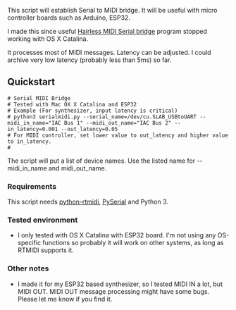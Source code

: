 
This script will establish Serial to MIDI bridge.
It will be useful with micro controller boards such as Arduino, ESP32.

I made this since useful [Hairless MIDI Serial bridge](https://github.com/projectgus/hairless-midiserial) program stopped working with OS X Catalina.

It processes most of MIDI messages. Latency can be adjusted. I could archive very low latency (probably less than 5ms) so far.

## Quickstart
```
# Serial MIDI Bridge
# Tested with Mac OX X Catalina and ESP32
# Example (For synthesizer, input latency is critical)
# python3 serialmidi.py --serial_name=/dev/cu.SLAB_USBtoUART --midi_in_name="IAC Bus 1" --midi_out_name="IAC Bus 2" --in_latency=0.001 --out_latency=0.05
# For MIDI controller, set lower value to out_latency and higher value to in_latency.
#
```
The script will put a list of device names. Use the listed name for --midi_in_name and midi_out_name.

### Requirements

This script needs [python-rtmidi](https://pypi.org/project/python-rtmidi/), [PySerial](https://pypi.org/project/pyserial/) and Python 3.

### Tested environment
- I only tested with OS X Catalina with ESP32 board. I'm not using any OS-specific functions so probably it will work on other systems, as long as RTMIDI supports it.

### Other notes
- I made it for my ESP32 based synthesizer, so I tested MIDI IN a lot, but MIDI OUT. MIDI OUT message processing might have some bugs. Please let me know if you find it.


